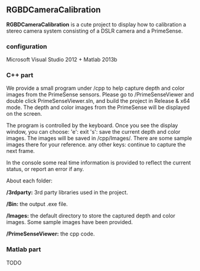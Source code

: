 ## RGBDCameraCalibration ##

**RGBDCameraCalibration** is a cute project to display how to calibration a stereo camera system consisting of a DSLR camera and a PrimeSense. 

### configuration ###
Microsoft Visual Studio 2012 + Matlab 2013b

### C++ part ###
We provide a small program under /cpp to help capture depth and color images from the PrimeSense sensors. Please go to /PrimeSenseViewer and double click PrimeSenseViewer.sln, and build the project in Release & x64 mode. The depth and color images from the PrimeSense will be displayed on the screen.

The program is controlled by the keyboard. Once you see the display window, you can choose:
'e': exit
's': save the current depth and color images. The images will be saved in /cpp/Images/. There are some sample images there for your reference.
any other keys: continue to capture the next frame.

In the console some real time information is provided to reflect the current status, or report an error if any.

About each folder:

**/3rdparty:** 3rd party libraries used in the project. 

**/Bin:** the output .exe file.

**/Images:** the default directory to store the captured depth and color images. Some sample images have been provided.

**/PrimeSenseViewer:** the cpp code.

### Matlab part ###
TODO
